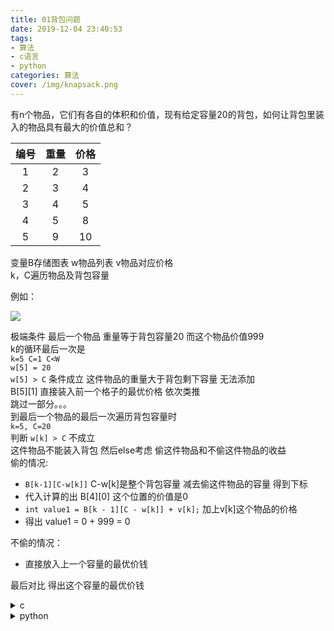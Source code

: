 ```yaml
---
title: 01背包问题
date: 2019-12-04 23:40:53
tags: 
- 算法
- c语言
- python
categories: 算法
cover: /img/knapsack.png
---
```


有n个物品，它们有各自的体积和价值，现有给定容量20的背包，如何让背包里装入的物品具有最大的价值总和？  
  
编号|重量|价格  
:--:|:--:|:--:  
1|2|3  
2|3|4  
3|4|5  
4|5|8  
5|9|10  

变量B存储图表 w物品列表 v物品对应价格    
k，C遍历物品及背包容量

例如：    

![](/img/archive_img/knapsack.png)

极端条件 最后一个物品 重量等于背包容量20 而这个物品价值999    
k的循环最后一次是    
`k=5 C=1 C<W`  
`w[5] = 20`  
`w[5] > C` 
条件成立 这件物品的重量大于背包剩下容量 无法添加  
B[5][1] 直接装入前一个格子的最优价格 依次类推  
跳过一部分。。。  
到最后一个物品的最后一次遍历背包容量时  
`k=5, C=20`  
判断 `w[k] > C` 不成立  
这件物品不能装入背包 然后else考虑 偷这件物品和不偷这件物品的收益  
偷的情况:  
* `B[k-1][C-w[k]]` C-w[k]是整个背包容量 减去偷这件物品的容量 得到下标
* 代入计算的出 B[4][0] 这个位置的价值是0
* `int value1 = B[k - 1][C - w[k]] + v[k];` 加上v[k]这个物品的价格
* 得出 value1 = 0 + 999 = 0  

不偷的情况：  
* 直接放入上一个容量的最优价钱 
 
最后对比 得出这个容量的最优价钱

<details>
  <summary> c </summary>  

``` c
# include <stdio.h>
# include <stdlib.h>
# define N 6
# define W 21
 
int B[N][W] = { 0 };
int w[6] = { 0,2,3,4,5,9 };
int v[6] = { 0,3,4,5,8,10 };
 
void knapsack() {
	int k, C;
	for (k = 1; k < N; k++) {
		for (C = 1; C < W; C++) {
			if (w[k] > C) {
				B[k][C] = B[k - 1][C];
			}
			else {
				int value1 = B[k - 1][C - w[k]] + v[k];
				int value2 = B[k - 1][C];
				if (value2 > value1) {
					B[k][C] = value2;
				}
				else {
					B[k][C] = value1;
				}
			}
		}
	}
}
 
int main(void) {
	knapsack();
	printf("%d \n", B[5][20]);
	system("pause");
	return 0;
}  
```  
</details>   
  
  
<details>  
  <summary> python </summary>  
  
``` python  
def func():
    W = 21
    w = [0,2,3,4,5,9]
    v = [0,3,4,5,8,10]
    N = len(w)
    B = [[0 for i in range(W)] for i in range(N)]
    
    for k in range(N):
        for C in range(W):
            if w[k] > C:
                B[k][C] = B[k-1][C]
            else:
                value1 = B[k-1][C-w[k]] + v[k]
                value2 = B[k-1][C]
                B[k][C] = max(value1,value2)
    return B[-1][-1]
```  
  
</details>    
